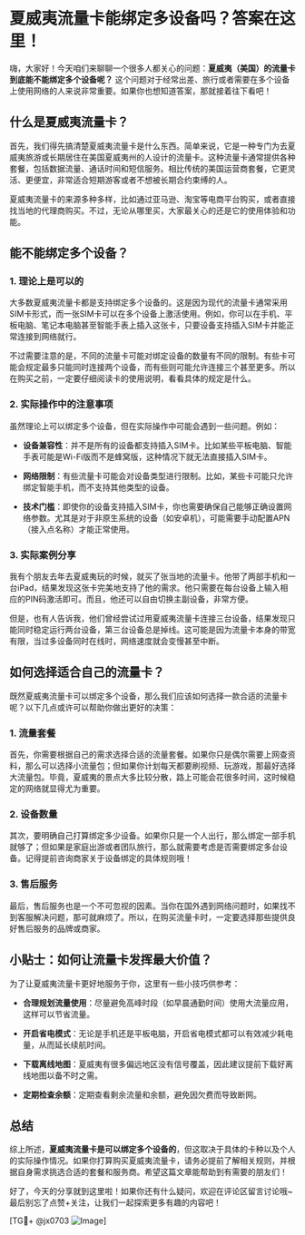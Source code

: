 # 夏威夷流量卡能绑定多设备吗？答案在这里！

嗨，大家好！今天咱们来聊聊一个很多人都关心的问题：**夏威夷（美国）的流量卡到底能不能绑定多个设备呢？** 这个问题对于经常出差、旅行或者需要在多个设备上使用网络的人来说非常重要。如果你也想知道答案，那就接着往下看吧！

## 什么是夏威夷流量卡？

首先，我们得先搞清楚夏威夷流量卡是什么东西。简单来说，它是一种专门为去夏威夷旅游或长期居住在美国夏威夷州的人设计的流量卡。这种流量卡通常提供各种套餐，包括数据流量、通话时间和短信服务。相比传统的美国运营商套餐，它更灵活、更便宜，非常适合短期游客或者不想被长期合约束缚的人。

夏威夷流量卡的来源多种多样，比如通过亚马逊、淘宝等电商平台购买，或者直接找当地的代理商购买。不过，无论从哪里买，大家最关心的还是它的使用体验和功能。

## 能不能绑定多个设备？

### 1. 理论上是可以的
大多数夏威夷流量卡都是支持绑定多个设备的。这是因为现代的流量卡通常采用SIM卡形式，而一张SIM卡可以在多个设备上激活使用。例如，你可以在手机、平板电脑、笔记本电脑甚至智能手表上插入这张卡，只要设备支持插入SIM卡并能正常连接到网络就行。

不过需要注意的是，不同的流量卡可能对绑定设备的数量有不同的限制。有些卡可能会规定最多只能同时连接两个设备，而有些则可能允许连接三个甚至更多。所以在购买之前，一定要仔细阅读卡的使用说明，看看具体的规定是什么。

### 2. 实际操作中的注意事项
虽然理论上可以绑定多个设备，但在实际操作中可能会遇到一些问题。例如：

- **设备兼容性**：并不是所有的设备都支持插入SIM卡。比如某些平板电脑、智能手表可能是Wi-Fi版而不是蜂窝版，这种情况下就无法直接插入SIM卡。
  
- **网络限制**：有些流量卡可能会对设备类型进行限制。比如，某些卡可能只允许绑定智能手机，而不支持其他类型的设备。

- **技术门槛**：即使你的设备支持插入SIM卡，你也需要确保自己能够正确设置网络参数。尤其是对于非原生系统的设备（如安卓机），可能需要手动配置APN（接入点名称）才能正常使用。

### 3. 实际案例分享
我有个朋友去年去夏威夷玩的时候，就买了张当地的流量卡。他带了两部手机和一台iPad，结果发现这张卡完美地支持了他的需求。他只需要在每台设备上输入相应的PIN码激活即可。而且，他还可以自由切换主副设备，非常方便。

但是，也有人告诉我，他们曾经尝试过用夏威夷流量卡连接三台设备，结果发现只能同时稳定运行两台设备，第三台设备总是掉线。这可能是因为流量卡本身的带宽有限，当过多设备同时在线时，网络速度就会变慢甚至中断。

## 如何选择适合自己的流量卡？

既然夏威夷流量卡可以绑定多个设备，那么我们应该如何选择一款合适的流量卡呢？以下几点或许可以帮助你做出更好的决策：

### 1. 流量套餐
首先，你需要根据自己的需求选择合适的流量套餐。如果你只是偶尔需要上网查资料，那么可以选择小流量包；但如果你计划每天都要刷视频、玩游戏，那最好选择大流量包。毕竟，夏威夷的景点大多比较分散，路上可能会花很多时间，这时候稳定的网络就显得尤为重要。

### 2. 设备数量
其次，要明确自己打算绑定多少设备。如果你只是一个人出行，那么绑定一部手机就够了；但如果是家庭出游或者团队旅行，那么就需要考虑是否需要绑定多台设备。记得提前咨询商家关于设备绑定的具体规则哦！

### 3. 售后服务
最后，售后服务也是一个不可忽视的因素。当你在国外遇到网络问题时，如果找不到客服解决问题，那可就麻烦了。所以，在购买流量卡时，一定要选择那些提供良好售后服务的品牌或商家。

## 小贴士：如何让流量卡发挥最大价值？

为了让夏威夷流量卡更好地服务于你，这里有一些小技巧供参考：

- **合理规划流量使用**：尽量避免高峰时段（如早晨通勤时间）使用大流量应用，这样可以节省流量。
  
- **开启省电模式**：无论是手机还是平板电脑，开启省电模式都可以有效减少耗电量，从而延长续航时间。

- **下载离线地图**：夏威夷有很多偏远地区没有信号覆盖，因此建议提前下载好离线地图以备不时之需。

- **定期检查余额**：定期查看剩余流量和余额，避免因欠费而导致断网。

## 总结

综上所述，**夏威夷流量卡是可以绑定多个设备的**，但这取决于具体的卡种以及个人的实际操作情况。如果你打算购买夏威夷流量卡，请务必提前了解相关规则，并根据自身需求挑选合适的套餐和服务商。希望这篇文章能帮助到有需要的朋友们！

好了，今天的分享就到这里啦！如果你还有什么疑问，欢迎在评论区留言讨论哦~ 最后别忘了点赞+关注，让我们一起探索更多有趣的内容吧！

[TG💪+ @jx0703 ![Image](https://github.com/user-attachments/assets/dbca1d08-cadb-493c-b0ec-ad6f7a83f270)]